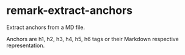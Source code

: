 # remark-extract-anchors

Extract anchors from a MD file.

Anchors are h1, h2, h3, h4, h5, h6 tags or their Markdown respective representation.